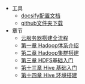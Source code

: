 <!-- _navbar.md -->

* 工具
	* [docsify配置文档](https://angry-swanson-b4e47b.netlify.app/zh-cn/custom-navbar) 
	* [github文件夹下载](http://zhoudaxiaa.gitee.io/downgit/#/home)
* 章节
	* [云服务器搭建全流程](</bigdata/0/0>)
	* [第一章 Hadoop体系介绍](</bigdata/1/1>)
	* [第二章 Hadoop集群搭建](</bigdata/2/1>)
	* [第三章 HDFS基础入门](</bigdata/3/1>)
	* [第十三章 Hive 基础入门](</bigdata/13/1>)
	* [第十四章 Hive 环境搭建](</bigdata/14/1>)

